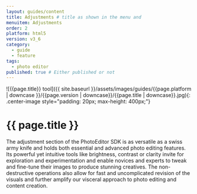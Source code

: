 ```yaml
---
layout: guides/content
title: Adjustments # title as shown in the menu and 
menuitem: Adjustments
order: 2
platform: html5
version: v3_6
category: 
  - guide
  - feature
tags:
  - photo editor 
published: true # Either published or not 
---
```


![{{page.title}} tool]({{ site.baseurl }}/assets/images/guides/{{page.platform | downcase }}/{{page.version | downcase}}/{{page.title | downcase}}.jpg){: .center-image style="padding: 20px; max-height: 400px;"}

# {{ page.title }}

The adjustment section of the PhotoEditor SDK is as versatile as a swiss army knife and holds both essential and advanced photo editing features. Its powerful yet intuitive tools like brightness, contrast or clarity invite for exploration and experimentation and enable novices and experts to tweak and fine-tune their images to produce stunning creatives. The non-destructive operations also allow for fast and uncomplicated revision of the visuals and further amplify our visceral approach to photo editing and content creation. 

